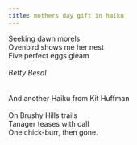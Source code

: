 ```yaml
---
title: mothers day gift in haiku
---
```

<div class="paragraph" style="text-align:left;">Seeking dawn morels<br />Ovenbird shows me her nest<br />Five perfect eggs gleam<br /><br /><em>Betty Besal</em><br /><br /><br />And another Haiku from Kit Huffman<br /><br />On Brushy Hills trails<br />Tanager teases with call<br />One chick-burr, then gone.<br /></div>
